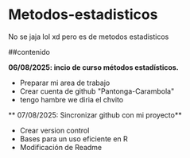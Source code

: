 # Metodos-estadisticos
No se jaja lol xd pero es de metodos estadisticos

##contenido

**06/08/2025: incio de curso métodos estadísticos.**
 + Preparar mi area de trabajo
 + Crear cuenta de github "Pantonga-Carambola"
 + tengo hambre we diria el chvito
 
** 07/08/2025: Sincronizar github con mi proyecto**
  + Crear version control
  + Bases para un uso eficiente en R
  + Modificación de Readme